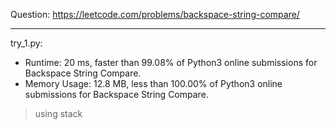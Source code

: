 Question: https://leetcode.com/problems/backspace-string-compare/

---

try_1.py:
* Runtime: 20 ms, faster than 99.08% of Python3 online submissions for Backspace String Compare.
* Memory Usage: 12.8 MB, less than 100.00% of Python3 online submissions for Backspace String Compare.

> using stack
